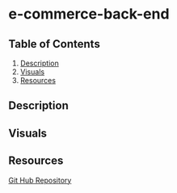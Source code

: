 # e-commerce-back-end

## Table of Contents
1. [Description](#description)
2. [Visuals](#visuals)
3. [Resources](#resources)

## Description



## Visuals



## Resources

[Git Hub Repository](https://github.com/vmalie3/e-commerce-back-end)

